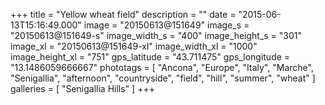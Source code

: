 +++
title = "Yellow wheat field"
description = ""
date = "2015-06-13T15:16:49.000"
image = "20150613@151649"
image_s = "20150613@151649-s"
image_width_s = "400"
image_height_s = "301"
image_xl = "20150613@151649-xl"
image_width_xl = "1000"
image_height_xl = "751"
gps_latitude = "43.711475"
gps_longitude = "13.1486059666667"
phototags = [ "Ancona", "Europe", "Italy", "Marche", "Senigallia", "afternoon", "countryside", "field", "hill", "summer", "wheat" ]
galleries = [ "Senigallia Hills" ]
+++
